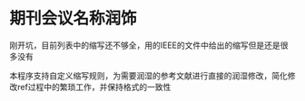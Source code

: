 # 期刊会议名称润饰

刚开坑，目前列表中的缩写还不够全，用的IEEE的文件中给出的缩写但是还是很多没有

本程序支持自定义缩写规则，为需要润湿的参考文献进行直接的润湿修改，简化修改ref过程中的繁琐工作，并保持格式的一致性
